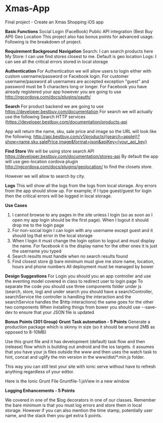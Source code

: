 # Xmas-App
Final project - Create an Xmas Shopping iOS app

**Basic Functions**
Social Login (FaceBook)
Public API integration (Best Buy API)
Geo Location 
This project also has bonus points for advanced usage. Following is the breakdown of project.

**Requirement Background**
**Navigation**
Search: I can search products here
My Store: I can use find stores closest to me. Default is geo location
Logs: I can see all the critical errors stored in local storage

**Authentication**
For Authentication we will allow users to login either with custom username/password or Facebook login. 
For customer username/password all usernames are accepted exception "guest" and password must be 5 characters long or longer. 
For Facebook you have already registered your app however you are going to use http://ngcordova.com/docs/plugins/oauth/

**Search**
For product backend we are going to use https://developer.bestbuy.com/documentation
For search we will actually use the following Search HTTP services (https://developer.bestbuy.com/documentation/products-api

App will return the name, sku, sale price and image so the URL will look like the following;
http://api.bestbuy.com/v1/products((search=apple))?show=name,sku,salePrice,image&format=json&apiKey={your_api_key}

**Find Store**
We will be using store search API https://developer.bestbuy.com/documentation/stores-api
By default the app will use geo-location cordova plugin http://ngcordova.com/docs/plugins/geolocation/ to find the closets store. 

However we will allow to search by city.

**Logs**
This will show all the logs from the logs from local storage. Any errors from the app should show up. 
For example; if I type guest/guest for login then the critical errors will be logged in local storage.

**Use Cases**
1. I cannot browse to any pages in the site unless I login (so as soon as I open my app login should be the first page). When I logout it should drop me to the login page
2. For non-social login I can login with any username except guest and it should log that error in the local storage
3. When I login it must change the login option to logout and must display the name. For facebook it is the display name for the other ones it is just the username you typed
4. Search results must handle when no search results found 
5. Find closest store @ bare minimum must give me store name, location, hours and phone numbers 
All deployment must be managed by bower 

**Design Suggestions**
For Login you should you an app controller and use the eventing model covered in class to redirect user to login page 
To separate the code you should use three components folder under js (search, store, log) and under search you should have a searchController, searchService the controller is handling the interaction and the searchService handles the $http interactions) the same goes for the other two components
When installing things from bower you should use --save-dev to ensure that your JSON file is updated 

**Bonus Points (301  Group)**
**Grunt Task automation - 5 Points**
Generate a production package which is skinny in size (so it should be around 2MB as opposed to 8-10MB)

Use this grunt file and it has development (default) task flow and then (release) flow which is building out android and the ios targets. it assumes that you have your js files outside the www and then uses the watch task to hint, concat and uglify the min version in the www/dist/*.min.js folder. 

This way you can still test your site with ionic serve without have to refresh anything regardless of your editor.

Here is the Ionic Grunt File Gruntfile-1.jsView in a new window

**Logging Enhancements - 5 Points**

We covered in one of the $log decorators in one of our classes. Remember the bare minimum is that you must log errors and store them in local storage. However if you can also mention the time stamp, potentially user name, and the stack then you get extra 5 points.
